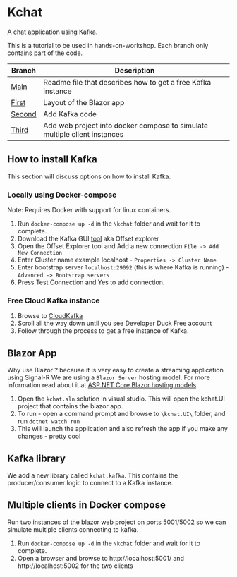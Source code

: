 # Kchat

A chat application using Kafka. 

This is a tutorial to be used in hands-on-workshop. Each branch only contains part of the code.

|Branch|Description|
|-|-|
[Main](https://github.com/TalalTayyab/Kchat/tree/main)|Readme file that describes how to get a free Kafka instance
[First](https://github.com/TalalTayyab/Kchat/tree/first)|Layout of the Blazor app
[Second](https://github.com/TalalTayyab/Kchat/tree/second)|Add Kafka code
[Third](https://github.com/TalalTayyab/Kchat/tree/third)|Add web project into docker compose to simulate multiple client instances

## How to install Kafka

This section will discuss options on how to install Kafka.

### Locally using Docker-compose

Note: Requires Docker with support for linux containers.

1. Run `docker-compose up -d` in the `\kchat` folder and wait for it to complete.
1. Download the Kafka GUI [tool](https://kafkatool.com/download.html) aka Offset explorer
1. Open the Offset Explorer tool and Add a new connection `File -> Add New Connection`
1. Enter Cluster name example localhost - `Properties -> Cluster Name`
1. Enter bootstrap server `localhost:29092` (this is where Kafka is running) - `Advanced -> Bootstrap servers`
1. Press Test Connection and Yes to add connection.

### Free Cloud Kafka instance 

1. Browse to [CloudKafka](https://www.cloudkarafka.com/plans.html)
1. Scroll all the way down until you see Developer Duck Free account
1. Follow through the process to get a free instance of Kafka.

## Blazor App

Why use Blazor ?  because it is very easy to create a streaming application using Signal-R
We are using a `Blazor Server` hosting model. For more information read about it at [ASP.NET Core Blazor hosting models](https://docs.microsoft.com/en-us/aspnet/core/blazor/hosting-models?view=aspnetcore-5.0).

1. Open the `kchat.sln` solution in visual studio. This will open the kchat.UI project that contains the blazor app.
1. To run - open a command prompt and browse to `\kchat.UI\` folder, and run `dotnet watch run`
1. This will launch the application and also refresh the app if you make any changes - pretty cool

## Kafka library

We add a new library called `kchat.kafka`. This contains the producer/consumer logic to connect to a Kafka instance.

## Multiple clients in Docker compose

Run two instances of the blazor web project on ports 5001/5002 so we can simulate multiple clients connecting to kafka.

1. Run `docker-compose up -d` in the `\kchat` folder and wait for it to complete.
1. Open a browser and browse to http://localhost:5001/ and http://localhost:5002 for the two clients
